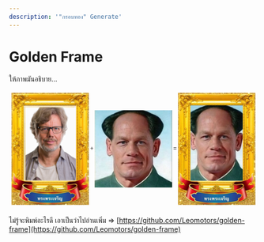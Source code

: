 ```yaml
---
description: '"กรอบทอง" Generate'
---
```


# Golden Frame

ให้ภาพมันอธิบาย...

![](../.gitbook/assets/image.png)

ไม่รู้จะพิมพ์อะไรดี เอาเป็นว่าไปอ่านเพิ่ม => [https://github.com/Leomotors/golden-frame](https://github.com/Leomotors/golden-frame)
